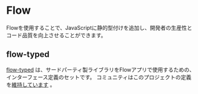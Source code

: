 # Flow

<p class="description">Flowを使用することで、JavaScriptに静的型付けを追加し、開発者の生産性とコード品質を向上させることができます。</p>

## flow-typed

[flow-typed](https://github.com/flowtype/flow-typed) は、サードパーティ製ライブラリをFlowアプリで使用するための、インターフェース定義のセットです。 コミュニティはこのプロジェクトの定義を[維持しています](https://github.com/flow-typed/flow-typed/tree/master/definitions/npm/%40material-ui) 。